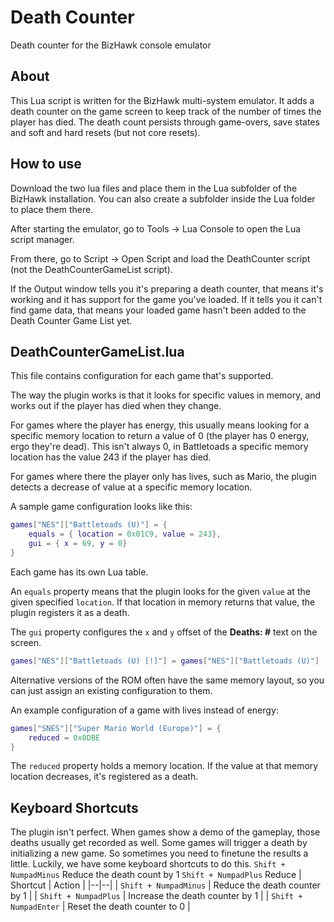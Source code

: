 
# Death Counter
Death counter for the BizHawk console emulator

## About

This Lua script is written for the BizHawk multi-system emulator. It adds a death counter on the game screen to keep track of the number of times the player has died. The death count persists through game-overs, save states and soft and hard resets (but not core resets).

## How to use

Download the two lua files and place them in the Lua subfolder of the BizHawk installation. You can also create a subfolder inside the Lua folder to place them there.

After starting the emulator, go to Tools -> Lua Console to open the Lua script manager.

From there, go to Script -> Open Script and load the DeathCounter script (not the DeathCounterGameList script).

If the Output window tells you it's preparing a death counter, that means it's working and it has support for the game you've loaded. If it tells you it can't find game data, that means your loaded game hasn't been added to the Death Counter Game List yet.

## DeathCounterGameList.lua

This file contains configuration for each game that's supported.

The way the plugin works is that it looks for specific values in memory, and works out if the player has died when they change.

For games where the player has energy, this usually means looking for a specific memory location to return a value of 0 (the player has 0 energy, ergo they're dead). This isn't always 0, in Battletoads a specific memory location has the value 243 if the player has died.

For games where there the player only has lives, such as Mario, the plugin detects a decrease of value at a specific memory location.

A sample game configuration looks like this:

```lua
games["NES"]["Battletoads (U)"] = {
    equals = { location = 0x01C9, value = 243},
    gui = { x = 69, y = 0}
}
```
Each game has its own Lua table.

An `equals` property means that the plugin looks for the given `value` at the given specified `location`. If that location in memory returns that value, the plugin registers it as a death.

The `gui` property configures the `x` and `y` offset of the **Deaths: #** text on the screen.
```lua
games["NES"]["Battletoads (U) [!]"] = games["NES"]["Battletoads (U)"]
```
Alternative versions of the ROM often have the same memory layout, so you can just assign an existing configuration to them.

An example configuration of a game with lives instead of energy:
```lua
games["SNES"]["Super Mario World (Europe)"] = {
    reduced = 0x0DBE
}
```
The `reduced` property holds a memory location. If the value at that memory location decreases, it's registered as a death.

## Keyboard Shortcuts
The plugin isn't perfect. When games show a demo of the gameplay, those deaths usually get recorded as well. Some games will trigger a death by initializing a new game. So sometimes you need to finetune the results a little. Luckily, we have some keyboard shortcuts to do this.
`Shift + NumpadMinus` Reduce the death count by 1
`Shift + NumpadPlus` Reduce
| Shortcut | Action |
|--|--|
| `Shift + NumpadMinus` | Reduce the death counter by 1 |
| `Shift + NumpadPlus` | Increase the death counter by 1 |
| `Shift + NumpadEnter` | Reset the death counter to 0 |
